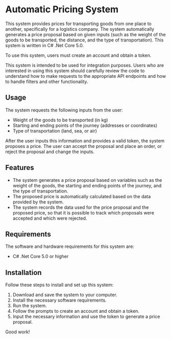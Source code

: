 <h1>Automatic Pricing System</h1>
<p>This system provides prices for transporting goods from one place to another, specifically for a logistics company. The system automatically generates a price proposal based on given inputs (such as the weight of the goods to be transported, the distance, and the type of transportation). This system is written in C# .Net Core 5.0.</p>
<p>To use this system, users must create an account and obtain a token.</p>
<p>This system is intended to be used for integration purposes. Users who are interested in using this system should carefully review the code to understand how to make requests to the appropriate API endpoints and how to handle filters and other functionality.</p>
<h2>Usage</h2>
<p>The system requests the following inputs from the user:</p>
<ul>
  <li>Weight of the goods to be transported (in kg)</li>
  <li>Starting and ending points of the journey (addresses or coordinates)</li>
  <li>Type of transportation (land, sea, or air)</li>
</ul>
<p>After the user inputs this information and provides a valid token, the system proposes a price. The user can accept the proposal and place an order, or reject the proposal and change the inputs.</p>
<h2>Features</h2>
<ul>
  <li>The system generates a price proposal based on variables such as the weight of the goods, the starting and ending points of the journey, and the type of transportation.</li>
  <li>The proposed price is automatically calculated based on the data provided by the system.</li>
  <li>The system records the data used for the price proposal and the proposed price, so that it is possible to track which proposals were accepted and which were rejected.</li>
</ul>
<h2>Requirements</h2>
<p>The software and hardware requirements for this system are:</p>
<ul>
  <li>C# .Net Core 5.0 or higher</li>
</ul>
<h2>Installation</h2>
<p>Follow these steps to install and set up this system:</p>
<ol>
  <li>Download and save the system to your computer.</li>
  <li>Install the necessary software requirements.</li>
  <li>Run the system.</li>
  <li>Follow the prompts to create an account and obtain a token.</li>
  <li>Input the necessary information and use the token to generate a price proposal.</li>
</ol>
<p>Good work!</p>
